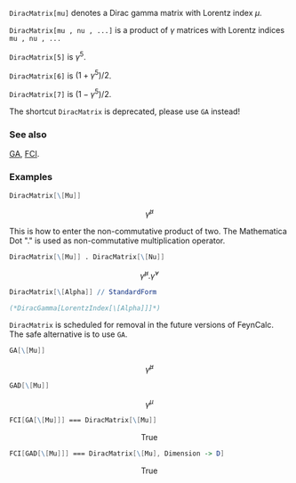 `DiracMatrix[mu]` denotes a Dirac gamma matrix with Lorentz index $\mu$.

`DiracMatrix[mu , nu , ...]` is a product of $\gamma$ matrices with Lorentz indices `mu , nu , ...` 

`DiracMatrix[5]` is $\gamma ^5$.

`DiracMatrix[6]` is $(1 + \gamma^5)/2$.

`DiracMatrix[7]` is $(1 - \gamma^5)/2$.

The shortcut `DiracMatrix` is deprecated, please use `GA` instead!

### See also

[GA](GA), [FCI](FCI).

### Examples

```mathematica
DiracMatrix[\[Mu]]
```

$$\bar{\gamma }^{\mu }$$

This is how to enter the non-commutative product of two. The Mathematica Dot "." is used as non-commutative multiplication operator.

```mathematica
DiracMatrix[\[Mu]] . DiracMatrix[\[Nu]]
```

$$\bar{\gamma }^{\mu }.\bar{\gamma }^{\nu }$$

```mathematica
DiracMatrix[\[Alpha]] // StandardForm

(*DiracGamma[LorentzIndex[\[Alpha]]]*)
```

`DiracMatrix` is scheduled for removal in the future versions of FeynCalc. The safe alternative is to use `GA`.

```mathematica
GA[\[Mu]]
```

$$\bar{\gamma }^{\mu }$$

```mathematica
GAD[\[Mu]]
```

$$\gamma ^{\mu }$$

```mathematica
FCI[GA[\[Mu]]] === DiracMatrix[\[Mu]]
```

$$\text{True}$$

```mathematica
FCI[GAD[\[Mu]]] === DiracMatrix[\[Mu], Dimension -> D]
```

$$\text{True}$$